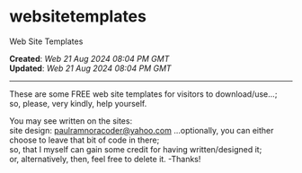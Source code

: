 # websitetemplates
Web Site Templates

**Created**: *Web 21 Aug 2024 08:04 PM GMT*  
**Updated**: *Web 21 Aug 2024 08:04 PM GMT*  

----

These are some FREE web site templates for visitors to download/use...;  
so, please, very kindly, help yourself.  

You may see written on the sites:  
site design: paulramnoracoder@yahoo.com
...optionally, you can either choose to leave that bit of code in there;  
so, that I myself can gain some credit for having written/designed it;  
or, alternatively, then, feel free to delete it. -Thanks!  
